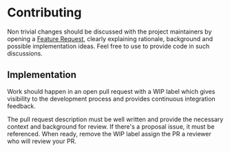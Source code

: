 # Contributing

Non trivial changes should be discussed with the project maintainers by
opening a [Feature Request](https://github.com/tsenart/vegeta/issues/new?template=feature_request.md),
clearly explaining rationale, background and possible implementation ideas.
Feel free to use to provide code in such discussions.

## Implementation

Work should happen in an open pull request with a WIP label
which gives visibility to the development process and provides
continuous integration feedback.

The pull request description must be well written and provide the necessary
context and background for review. If there's a proposal issue, it must be
referenced. When ready, remove the WIP label assign the PR a reviewer who will
review your PR.
